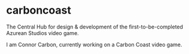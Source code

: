 # carboncoast
The Central Hub for design &amp; development of the first-to-be-completed Azurean Studios video game.

I am Connor Carbon, currently working on a Carbon Coast video game.
